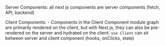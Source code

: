 Server Components: all next js components are server components (fetch, API, backend)

Client Components: - Components in the Client Component module graph are primarily rendered on the client, but with Next.js, they can also be pre-rendered on the server and hydrated on the client.  `use Client` can sit between server and client component (hooks, onClicks, state)